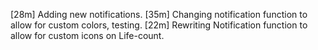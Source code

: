 [28m] Adding new notifications.
[35m] Changing notification function to allow for custom colors, testing.
[22m] Rewriting Notification function to allow for custom icons on Life-count.
